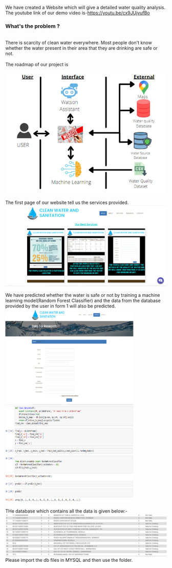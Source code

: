 We have created a Website which will give a detailed water quality analysis.<br>The youtube link of our demo video is-https://youtu.be/cx9JUjvufBo <br>

<b><h3>What's the problem ?</h3> </b><br>
There is scarcity of clean water everywhere. Most people don't know whether the water present in their area that they are drinking are safe or not. <br><br>
The roadmap of our project is <br><br>
<img src="roadmap.PNG">
<br><br>
The first page of our website tell us the services provided.<br>
<img src="Services.PNG"><br><br>
We have predicted whether the water is safe or not by training a machine learning model(Random Forest Classifier) and the data from the database provided by the user in form 1 will also be predicted.<br>
<img src = "form.PNG" width=400 height=300>&nbsp;&nbsp;<img src="ML Pred1.PNG" width=400 height=300>
<br><br>
THe database which contains all the data is given below:- <br>
<img src="database.PNG">
<br>
Please import the db files in MYSQL and then use the folder.

